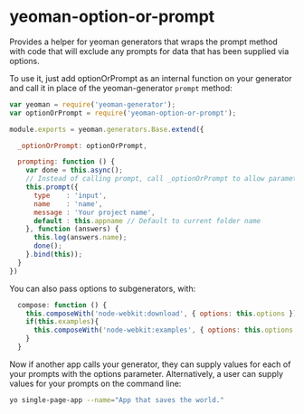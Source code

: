 # yeoman-option-or-prompt
Provides a helper for yeoman generators that wraps the prompt method with code that will exclude any prompts for data that has been supplied via options.

To use it, just add optionOrPrompt as an internal function on your generator and call it in place of the yeoman-generator `prompt` method:

``` javascript
var yeoman = require('yeoman-generator');
var optionOrPrompt = require('yeoman-option-or-prompt');

module.exports = yeoman.generators.Base.extend({

  _optionOrPrompt: optionOrPrompt,

  prompting: function () {
    var done = this.async();
    // Instead of calling prompt, call _optionOrPrompt to allow parameters to be passed as command line or composeWith options.
    this.prompt({
      type    : 'input',
      name    : 'name',
      message : 'Your project name',
      default : this.appname // Default to current folder name
    }, function (answers) {
      this.log(answers.name);
      done();
    }.bind(this));
  }
})
```

You can also pass options to subgenerators, with:

``` javascript
  compose: function () {
    this.composeWith('node-webkit:download', { options: this.options });
    if(this.examples){
      this.composeWith('node-webkit:examples', { options: this.options });
    }
  }
```

Now if another app calls your generator, they can supply values for each of your prompts with the options parameter. Alternatively, a user can supply values for your prompts on the command line:

``` bash
yo single-page-app --name="App that saves the world."
```
